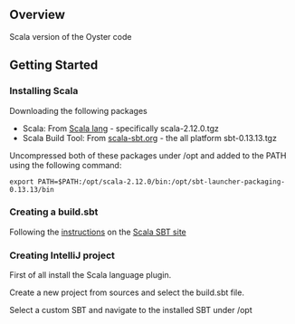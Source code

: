 ## Overview

Scala version of the Oyster code

## Getting Started

### Installing Scala 

Downloading the following packages

* Scala: From [Scala lang](https://www.scala-lang.org/download/) - specifically scala-2.12.0.tgz 
* Scala Build Tool: From [scala-sbt.org](http://www.scala-sbt.org/download.html) - the all platform sbt-0.13.13.tgz

Uncompressed both of these packages under /opt and added to the PATH using the following command:

```
export PATH=$PATH:/opt/scala-2.12.0/bin:/opt/sbt-launcher-packaging-0.13.13/bin
```


### Creating a build.sbt 

Following the [instructions](http://www.scala-sbt.org/0.13/docs/Basic-Def.html) on the [Scala SBT site](http://www.scala-sbt.org/)


### Creating IntelliJ project

First of all install the Scala language plugin.

Create a new project from sources and select the build.sbt file.

Select a custom SBT and navigate to the installed SBT under /opt